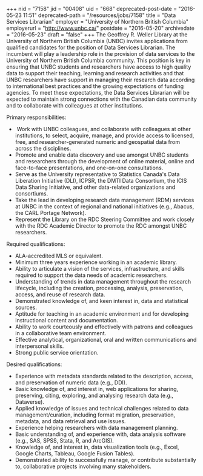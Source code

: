 +++
nid = "7158"
jid = "00408"
uid = "668"
deprecated-post-date = "2016-05-23 11:51"
deprecated-path = "/resources/jobs/7158"
title = "Data Services Librarian"
employer = "University of Northern British Columbia"
employerurl = "http://www.unbc.ca/"
postdate = "2016-05-20"
archivedate = "2016-05-23"
draft = "false"
+++
The Geoffrey R. Weller Library at the University of Northern British
Columbia (UNBC) invites applications from qualified candidates for the
position of Data Services Librarian. The incumbent will play a
leadership role in the provision of data services to the University of
Northern British Columbia community. This position is key in ensuring
that UNBC students and researchers have access to high quality data to
support their teaching, learning and research activities and that UNBC
researchers have support in managing their research data according to
international best practices and the growing expectations of funding
agencies. To meet these expectations, the Data Services Librarian will
be expected to maintain strong connections with the Canadian data
community and to collaborate with colleagues at other institutions.

Primary responsibilities:

-    Work with UNBC colleagues, and collaborate with colleagues at other
    institutions, to select, acquire, manage, and provide access to
    licensed, free, and researcher-generated numeric and geospatial data
    from across the disciplines.
-   Promote and enable data discovery and use amongst UNBC students and
    researchers through the development of online material, online and
    face-to-face presentations, and one-on-one consultations.
-   Serve as the University representative to Statistics Canada's Data
    Liberation Initiative (DLI), ICPSR, the DMTI Data Consortium, the
    ICIS Data Sharing Initiative, and other data-related organizations
    and consortiums.
-   Take the lead in developing research data management (RDM) services
    at UNBC in the context of regional and national initiatives (e.g.,
    Abacus, the CARL Portage Network).
-   Represent the Library on the RDC Steering Committee and work closely
    with the RDC Academic Director to promote the RDC amongst UNBC
    researchers.
  
Required qualifications:


-   ALA-accredited MLS or equivalent.
-   Minimum three years experience working in an academic library.
-   Ability to articulate a vision of the services, infrastructure, and
    skills required to support the data needs of academic researchers.
-   Understanding of trends in data management throughout the research
    lifecycle, including the creation, processing, analysis,
    preservation, access, and reuse of research data.
-   Demonstrated knowledge of, and keen interest in, data and
    statistical sources.
-   Aptitude for teaching in an academic environment and for developing
    instructional content and documentation.
-   Ability to work courteously and effectively with patrons and
    colleagues in a collaborative team environment.
-   Effective analytical, organizational, oral and written
    communications and interpersonal skills. 
-   Strong public service orientation.


Desired qualifications:


-   Experience with metadata standards related to the description,
    access, and preservation of numeric data (e.g., DDI).
-   Basic knowledge of, and interest in, web applications for sharing,
    preserving, citing, exploring, and analysing research data (e.g.,
    Dataverse). 
-   Applied knowledge of issues and technical challenges related to data
    management/curation, including format migration, preservation,
    metadata, and data retrieval and use issues.
-   Experience helping researchers with data management planning.
-   Basic understanding of, and experience with, data analysis software
    (e.g., SAS, SPSS, Stata, R, and ArcGIS).
-   Knowledge of, and interest in, data visualization tools (e.g.,
    Excel, Google Charts, Tableau, Google Fusion Tables). 
-   Demonstrated ability to successfully manage, or contribute
    substantially to, collaborative projects involving many
    stakeholders.
